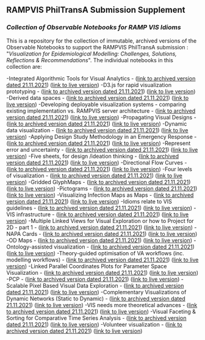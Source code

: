 ## RAMPVIS PhilTransA Submission Supplement
### _Collection of Observable Notebooks for RAMP VIS Idioms_

This is a repository for the collection of immutable, archived versions of the Observable Notebooks to support the RAMPVIS PhilTransA submission : "_Visualization for Epidemiological Modelling: Challenges, Solutions, Reflections & Recommendations_". The individual notebooks in this collection are:

-Integrated Algorithmic Tools for Visual Analytics -  ([link to archived version dated 21.11.2021](https://ramp-vis.github.io/RAMPVIS-PhilTransA-Supplement/ObservableNotebooks/Algorithms/)) ([link to live version](https://observablehq.com/@lborohfang/rampvis-idiom-integrated-algorithmic-tools-for-visual-ana))
-D3.js for rapid visualization prototyping -  ([link to archived version dated 21.11.2021](https://ramp-vis.github.io/RAMPVIS-PhilTransA-Supplement/ObservableNotebooks/D3/)) ([link to live version](https://observablehq.com/d/071ee158d5418d96))
-Derived data spaces -  ([link to archived version dated 21.11.2021](https://ramp-vis.github.io/RAMPVIS-PhilTransA-Supplement/ObservableNotebooks/DDS/)) ([link to live version](https://observablehq.com/d/78b20aa4152547e2))
-Developing deployable visualization systems - comparing existing implementation vs. RAMPVIS server architecture -  ([link to archived version dated 21.11.2021](https://ramp-vis.github.io/RAMPVIS-PhilTransA-Supplement/ObservableNotebooks/Deploy/)) ([link to live version](https://observablehq.com/d/e7dc9a1ffd763d73))
-Propagating Visual Designs -  ([link to archived version dated 21.11.2021](https://ramp-vis.github.io/RAMPVIS-PhilTransA-Supplement/ObservableNotebooks/DesignProp/)) ([link to live version](https://observablehq.com/d/87a416cd4468fff0))
-Dynamic data visualization -  ([link to archived version dated 21.11.2021](https://ramp-vis.github.io/RAMPVIS-PhilTransA-Supplement/ObservableNotebooks/DynamicData/)) ([link to live version](https://observablehq.com/d/e635bbb87b89b463))
-Applying Design Study Methodology in an Emergency Response -  ([link to archived version dated 21.11.2021](https://ramp-vis.github.io/RAMPVIS-PhilTransA-Supplement/ObservableNotebooks/ERDS/)) ([link to live version](https://observablehq.com/d/2e98f8d7f3cf5c08))
-Represent error and uncertainty -  ([link to archived version dated 21.11.2021](https://ramp-vis.github.io/RAMPVIS-PhilTransA-Supplement/ObservableNotebooks/Error/)) ([link to live version](https://observablehq.com/@henryqw/represent-error-and-uncertainty))
-Five sheets, for design /ideation thinking -  ([link to archived version dated 21.11.2021](https://ramp-vis.github.io/RAMPVIS-PhilTransA-Supplement/ObservableNotebooks/FiveSheets/)) ([link to live version](https://observablehq.com/@jcrbrts/rampvis-idioms-fds))
-Directional Flow Curves -  ([link to archived version dated 21.11.2021](https://ramp-vis.github.io/RAMPVIS-PhilTransA-Supplement/ObservableNotebooks/FlowCurve/)) ([link to live version](https://observablehq.com/@jwolondon/rampvis_idiom_directional_flow_curves))
-Four levels of visualization -  ([link to archived version dated 21.11.2021](https://ramp-vis.github.io/RAMPVIS-PhilTransA-Supplement/ObservableNotebooks/FourLevels/)) ([link to live version](https://observablehq.com/d/a9aaed2f31718620))
-Gridded GlyphMaps -  ([link to archived version dated 21.11.2021](https://ramp-vis.github.io/RAMPVIS-PhilTransA-Supplement/ObservableNotebooks/GlyphMap/)) ([link to live version](https://observablehq.com/@aidans/rampvis-idiom-gridded-glyphmaps))
-Pictograms -  ([link to archived version dated 21.11.2021](https://ramp-vis.github.io/RAMPVIS-PhilTransA-Supplement/ObservableNotebooks/Glyphs/)) ([link to live version](https://observablehq.com/@ritsosp/rampvis-idioms-pictograms))
-Visualizing Infection Maps as Maps -  ([link to archived version dated 21.11.2021](https://ramp-vis.github.io/RAMPVIS-PhilTransA-Supplement/ObservableNotebooks/GMap/)) ([link to live version](https://observablehq.com/@kaimdx/rampvis-idiom-gmap))
-Idioms relate to VIS guidelines -  ([link to archived version dated 21.11.2021](https://ramp-vis.github.io/RAMPVIS-PhilTransA-Supplement/ObservableNotebooks/Guidelines/)) ([link to live version](https://observablehq.com/d/bb1d4a08de896005))
-VIS infrastructure -  ([link to archived version dated 21.11.2021](https://ramp-vis.github.io/RAMPVIS-PhilTransA-Supplement/ObservableNotebooks/Infra/)) ([link to live version](https://observablehq.com/d/54c8641168c013ea))
-Multiple Linked Views for Visual Exploration or how to Project for 2D - part 1 -  ([link to archived version dated 21.11.2021](https://ramp-vis.github.io/RAMPVIS-PhilTransA-Supplement/ObservableNotebooks/LinkedViews/)) ([link to live version](https://observablehq.com/@henryqw/multiple-linked-views))
-NAPA Cards -  ([link to archived version dated 21.11.2021](https://ramp-vis.github.io/RAMPVIS-PhilTransA-Supplement/ObservableNotebooks/NapaCards/)) ([link to live version](https://observablehq.com/@ritsosp/rampvis-idioms-narrative-design-patterns))
-OD Maps -  ([link to archived version dated 21.11.2021](https://ramp-vis.github.io/RAMPVIS-PhilTransA-Supplement/ObservableNotebooks/ODMaps/)) ([link to live version](https://observablehq.com/@jwolondon/rampvis_idiom_odmap))
-Ontology-assisted visualization -  ([link to archived version dated 21.11.2021](https://ramp-vis.github.io/RAMPVIS-PhilTransA-Supplement/ObservableNotebooks/Ontology/)) ([link to live version](https://observablehq.com/d/596df309c41cca50))
-Theory-guided optimisation of VA workflows (inc. modelling workflows) -  ([link to archived version dated 21.11.2021](https://ramp-vis.github.io/RAMPVIS-PhilTransA-Supplement/ObservableNotebooks/Optimal/)) ([link to live version](https://observablehq.com/d/087e459840b2b478))
-Linked Parallel Coordinates Plots for Parameter Space Visualization -  ([link to archived version dated 21.11.2021](https://ramp-vis.github.io/RAMPVIS-PhilTransA-Supplement/ObservableNotebooks/ParamSpace/)) ([link to live version](https://observablehq.com/d/7d339207ef90c483))
-PCP -  ([link to archived version dated 21.11.2021](https://ramp-vis.github.io/RAMPVIS-PhilTransA-Supplement/ObservableNotebooks/PCP/)) ([link to live version](https://observablehq.com/d/c3a628d8bd4fe8fe))
-Scalable Pixel Based Visual Data Exploration -  ([link to archived version dated 21.11.2021](https://ramp-vis.github.io/RAMPVIS-PhilTransA-Supplement/ObservableNotebooks/Pixels/)) ([link to live version](https://observablehq.com/d/880d234e47a1ed24))
-Complementary Visualizations of Dynamic Networks (Static to Dynamic) -  ([link to archived version dated 21.11.2021](https://ramp-vis.github.io/RAMPVIS-PhilTransA-Supplement/ObservableNotebooks/TempNet/)) ([link to live version](https://observablehq.com/d/43927395f6cb890c))
-VIS needs more theoretical advances -  ([link to archived version dated 21.11.2021](https://ramp-vis.github.io/RAMPVIS-PhilTransA-Supplement/ObservableNotebooks/Theory/)) ([link to live version](https://observablehq.com/d/ac04bb76a1ec0dd4))
-Visual Faceting \& Sorting for Comparative Time Series Analysis -  ([link to archived version dated 21.11.2021](https://ramp-vis.github.io/RAMPVIS-PhilTransA-Supplement/ObservableNotebooks/VisCon/)) ([link to live version](https://observablehq.com/d/4aebb875cacaef3a))
-Volunteer visualization -  ([link to archived version dated 21.11.2021](https://ramp-vis.github.io/RAMPVIS-PhilTransA-Supplement/ObservableNotebooks/VolunteerVIS/)) ([link to live version](https://observablehq.com/d/efe6c1c90c625bec))

